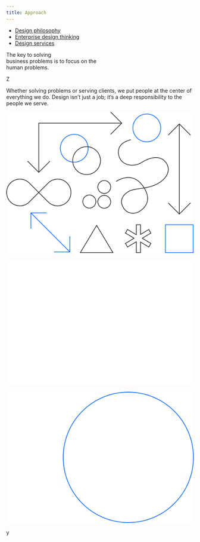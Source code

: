```yaml
---
title: Approach
---
```


<title-block>
<anchor-links>

- [Design philosophy](#design-philosophy)
- [Enterprise design thinking](#enterprise-design-thinking)
- [Design services](#design-services)

</anchor-links>

The key to solving<br>
business problems
<span>is to focus on the
<br>human problems.</span>

</title-block>

Z

Whether solving problems or serving clients, we put people at the center of everything we do. Design isn’t just a job; it’s a deep responsibility to the people we serve.

</column>

<column lg="16">

<tile
    type="large"
    background="white"
    tile_title_one="Design Thinking"
    tile_title_two="Human-centered design at scale."
    description="Explore the framework that drives how we think and work every day."
    link_one="Read more"
    button="true">
    <img src="../global/images/tile-img-lg__design-thinking.png" alt="Geometric shapes"/>
  </tile>

</column>
<column lg="16">

  <tile
    type="large"
    background="black"
    light="true"
    tile_title_one="Design Services"
    tile_title_two="Your business partner by design."
    description="Partner with us to help define your strategy, create exceptional experiences, and drive better business outcomes."
    link_one="Read more"
    button="true">
    <img src="../global/images/tile-img-lg__design-services.png" alt="Geometric shapes"/>
  </tile>

</column>
<column lg="16">

  <tile
    type="large"
    background="#051243"
    light="true"
    tile_title_one="Design Philosophy"
    tile_title_two="The beliefs behind everything we do."
    description="Design is about moving people forward, both emotionally and functionally."
    link_one="Read more"
    button="true">
    <img src="../global/images/tile-img-lg__design-philosophy.png" alt="Ven diagram emphasizing overlapping area"/>
  </tile>

</column>

</grid>
y